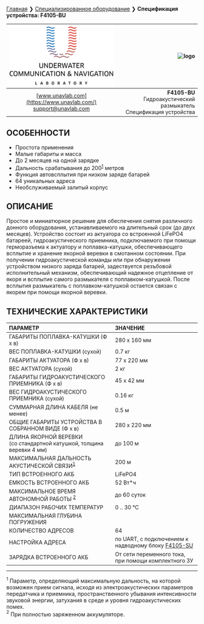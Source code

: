 [Главная](/README_RU) ❯ [Специализированное оборудование](/underwater_bespoke_systems_ru) ❯ **Спецификация устройства: F4105-BU**

<div style="page-break-after: always;"></div>

| ![logo](/documentation/sm_logo.png) | ![logo]() |
| :---: | ---: |
| [www.unavlab.com](https://www.unavlab.com/) <br/> [support@unavlab.com](mailto:support@unavlab.com) | **F4105-BU** <br/> Гидроакустический размыкатель <br/> Спецификация устройства |

## ОСОБЕННОСТИ

* Простота применения
* Малые габариты и масса
* До 2 месяцев на одной зарядке
* Дальность срабатывания до 200<sup>[1](#footnote1)</sup> метров
* Функция автовсплытия при низком заряде батарей
* 64 уникальных адреса
* Необслуживаемый залитый корпус

## ОПИСАНИЕ

Простое и миниатюрное решение для обеспечения снятия различного донного оборудования, устанавливаемого на длительный срок (до двух месяцев).
Устройство состоит из актуатора со встроенной LiFePO4 батареей, гидроакустического приемника, подключаемого при помощи герморазъема к актуатору и поплавка-катушки, обеспечивающего всплытие и хранение якорной веревки в смотанном состоянии.
При получении гидроакустической команды или при обнаружении устройством низкого заряда батарей, задествуется резъбовой исполнительный механизм, обеспечивающий надежное отцепление от якоря и всплытие самого размыкателя с поплавком-катушкой. После всплытия размыкатель с поплавком-катушкой остается связан с якорем при помощи якорной веревки.
  
<div style="page-break-after: always;"></div>

## ТЕХНИЧЕСКИЕ ХАРАКТЕРИСТИКИ

| ПАРАМЕТР | ЗНАЧЕНИЕ |
| :--- | :--- |
| ГАБАРИТЫ ПОПЛАВКА-КАТУШКИ (Ф х в)| 280 x 160 мм |
| ВЕС ПОПЛАВКА-КАТУШКИ (сухой) | 0.7 кг |
| ГАБАРИТЫ АКТУАТОРА (Ф х в)| 77 x 220 мм |
| ВЕС АКТУАТОРА (сухой) | 2 кг |
| ГАБАРИТЫ ГИДРОАКУСТИЧЕСКОГО ПРИЕМНИКА (Ф х в)| 45 x 42 мм |
| ВЕС ГИДРОАКУСТИЧЕСКОГО ПРИЕМНИКА (сухой) | 0.16 кг |
| СУММАРНАЯ ДЛИНА КАБЕЛЯ (не менее) | 0.5 м |
| ОБЩИЕ ГАБАРИТЫ УСТРОЙСТВА В СОБРАННОМ ВИДЕ (Ф x в) | 280 x 220 мм |
| ДЛИНА ЯКОРНОЙ ВЕРЕВКИ <br/> (cо стандартной катушкой, толщина веревки 4 мм) | до 100 м |
| МАКСИМАЛЬНАЯ ДАЛЬНОСТЬ АКУСТИЧЕСКОЙ СВЯЗИ<sup>[1](#footnote1)</sup> | 200 м |
| ТИП ВСТРОЕННОГО АКБ | LiFePO4 |
| ЕМКОСТЬ ВСТРОЕННОГО АКБ | 52 Вт\*ч | 
| МАКСИМАЛЬНОЕ ВРЕМЯ АВТОНОМНОЙ РАБОТЫ <sup>[2](#footnote2)</sup> | до 60 суток |
| ДИАПАЗОН РАБОЧИХ ТЕМПЕРАТУР | 0 .. 30 °С |
| МАКСИМАЛЬНАЯ ГЛУБИНА ПОГРУЖЕНИЯ |
| КОЛИЧЕСТВО АДРЕСОВ | 64 |
| НАСТРОЙКА АДРЕСА | по UART, с подключением к надводному блоку [F4105-SU](F4105_SU_Specification_ru.md) |
| ЗАРЯДКА ВСТРОЕННОГО АКБ | От сети переменного тока, при помощи комплектного ЗУ |

<div style="page-break-after: always;"></div>

________________
<a name="footnote1"><sup>1</sup></a> Параметр, определяющий максимальную дальность, на которой возможен прием сигнала, исходя из электроакустических параметров передатчика и приемника, пространственного убывания интенсивности звуковой энергии, затухания в среде и уровня гидроакустических помех.  
<a name="footnote2"><sup>2</sup></a> При полностью заряженном аккумуляторе.  

<div style="page-break-after: always;"></div>
